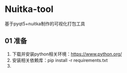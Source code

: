 # Nuitka-tool
基于pyqt5+nuitka制作的可视化打包工具

## 01 准备
1. 下载并安装python相关环境：https://www.python.org/
2. 安装相关依赖库：pip install -r requirements.txt
3. 
